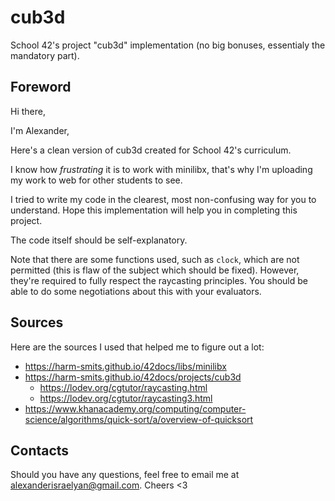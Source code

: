 # cub3d
School 42's project "cub3d" implementation (no big bonuses, essentialy the mandatory part).
## Foreword
Hi there,

I'm Alexander,

Here's a clean version of cub3d created for School 42's curriculum.

I know how *frustrating* it is to work with minilibx, that's why I'm uploading my work to web for other students to see.

I tried to write my code in the clearest, most non-confusing way for you to understand. Hope this implementation will help you in completing this project.

The code itself should be self-explanatory.

Note that there are some functions used, such as `clock`, which are not permitted (this is flaw of the subject which should be fixed). However, they're required to fully respect the raycasting principles. You should be able to do some negotiations about this with your evaluators.
## Sources
Here are the sources I used that helped me to figure out a lot:
*	https://harm-smits.github.io/42docs/libs/minilibx
*	https://harm-smits.github.io/42docs/projects/cub3d
	*	https://lodev.org/cgtutor/raycasting.html
	*	https://lodev.org/cgtutor/raycasting3.html
*	https://www.khanacademy.org/computing/computer-science/algorithms/quick-sort/a/overview-of-quicksort
## Contacts
Should you have any questions, feel free to email me at alexanderisraelyan@gmail.com. Cheers <3